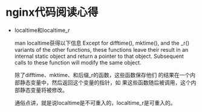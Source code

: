 nginx代码阅读心得
================

- localtime和localtime_r

	man localtime获得以下信息
	Except for difftime(), mktime(), and the _r() variants of the other
     functions, these functions leave their result in an internal static
     object and return a pointer to that object.  Subsequent calls to these
     function will modify the same object.

     除了difftime、mktime、和后缀_r的函数，这些函数保存他们
     的结果在一个内部静态变量中，然后返回这个变量的指针，如
     果这些函数随后被调用，这个内部静态变量将被修改。

     通俗点讲，就是说localtime是不可重入的，localtime_r是可重入的。

